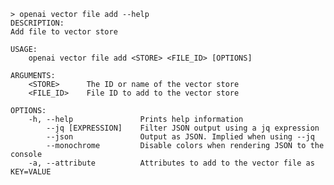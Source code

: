 ﻿```shell
> openai vector file add --help
DESCRIPTION:
Add file to vector store

USAGE:
    openai vector file add <STORE> <FILE_ID> [OPTIONS]

ARGUMENTS:
    <STORE>      The ID or name of the vector store
    <FILE_ID>    File ID to add to the vector store

OPTIONS:
    -h, --help               Prints help information                          
        --jq [EXPRESSION]    Filter JSON output using a jq expression         
        --json               Output as JSON. Implied when using --jq          
        --monochrome         Disable colors when rendering JSON to the console
    -a, --attribute          Attributes to add to the vector file as KEY=VALUE
```
